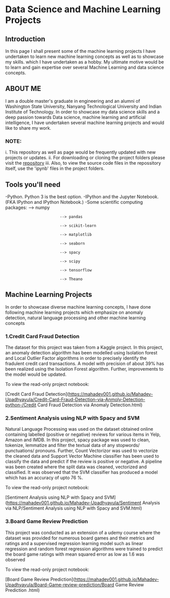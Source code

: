 # Data Science and Machine Learning Projects

## Introduction
In this page I shall present some of the machine learning projects I have undertaken to learn new machine learning concepts as well as to showcase my skills.  which I have undertaken as a hobby. My ultimate motive would be to learn and gain expertise over several Machine Learning and data science concepts.

## ABOUT ME
I am a double master's graduate in engineering and an alumni of Washington State University, Nanyang Technological University and Indian Institute of Technology. In order to showcase my data science skills and a deep passion towards Data science, machine learning and artificial intelligence,  I have undertaken several machine learning projects and would like to share my work. 

### NOTE: 
i. This repository as well as page would be frequently updated with new projects or updates.
ii. For downloading or cloning the project folders please visit the [repository](https://github.com/Mahadev001/Mahadev-Upadhyayula.git)
iii. Also, to view the source code files in the repossitory itself, use the 'ipynb' files in the project folders.  

## Tools you'll need
-Python. Python 3 is the best option.
-IPython and the Jupyter Notebook. (FKA IPython and IPython Notebook.)
-Some scientific computing packages:
                            --> numpy
                            
                            --> pandas
                            
                            --> scikit-learn
                            
                            --> matplotlib
                            
                            --> seaborn
                            
                            --> spacy
                            
                            --> scipy
                            
                            --> tensorflow
                            
                            --> Theano
                         
## Machine Learning Projects
In order to showcase diverse machine learning concepts, I have done following machine learning projects which emphasize on anomaly detection, natural language processing and other machine learning concepts 

### 1.Credit Card Fraud Detection
The dataset for this project was taken from a Kaggle project. 
In this project, an anomaly detection algorithm has been modelled using Isolation forest and Local Outlier Factor algorithms in order to precisely identify the fradulent credit card transactions. A model with precision of about 39% has been realized  using the Isolation Forest algorithm. Further, improvements to the model would be updated.

To view the read-only project notebook: 

[Credit Card Fraud Detection](https://mahadev001.github.io/Mahadev-Upadhyayula/Credit-Card-Fraud-Detection-via-Anmoly-Detection-python-/Credit Card Fraud Detection  via Anomaly Detection.html)


### 2.Sentiment Analysis using NLP with Spacy and SVM
Natural Language  Processing was used on the dataset obtained online containing labelled (positive or negative) reviews for various items in Yelp, Amazon and IMDB.
In this project, spacy package was used to clean, tokenize, lemmatize and filter the textual data of any stopwords/ punctuations/ pronouns. Further, Count Vectorizor was used to vectorize the cleaned data and Support Vector Machine classifier has been used to classify the data and predict if the review is positive or negative. A pipeline was been created where the split data was cleaned, vectorized and classified. It was observed that the SVM classifier has produced a model which has an accuracy of upto 76 %.

To view the read-only project notebook: 

[Sentiment Analysis using NLP with Spacy and SVM](https://mahadev001.github.io/Mahadev-Upadhyayula/Sentiment Analysis via NLP/Sentiment Analysis using NLP with Spacy and  SVM.html)

### 3.Board Game Review Prediction
This project was conducted as an extension of a udemy course where the dataset was provided for numerous board games and their metrics and ratings and a supervised regression learning model such as linear regression and random forest regression algorithms were trained to predict the board game ratings with mean squared error as low as 1.6 was observed

To view the read-only project notebook: 

[Board Game Review Prediction](https://mahadev001.github.io/Mahadev-Upadhyayula/Board-Game-review-prediction/Board Game Review Prediction .html)

